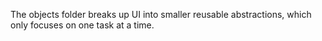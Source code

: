 The objects folder breaks up UI into smaller reusable abstractions, which only focuses on one task at a time.
